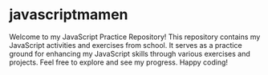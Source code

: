 # javascriptmamen
Welcome to my JavaScript Practice Repository! This repository contains my JavaScript activities and exercises from school. It serves as a practice ground for enhancing my JavaScript skills through various exercises and projects. Feel free to explore and see my progress. Happy coding!
